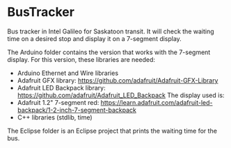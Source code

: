 # BusTracker
Bus tracker in Intel Galileo for Saskatoon transit. It will check the waiting time on a desired stop and display it on a 7-segment display.

The Arduino folder contains the version that works with the 7-segment display. For this version, these libraries are needed:
- Arduino Ethernet and Wire libraries
- Adafruit GFX library: https://github.com/adafruit/Adafruit-GFX-Library
- Adafruit LED Backpack library: https://github.com/adafruit/Adafruit_LED_Backpack
The display used is:
- Adafruit 1.2" 7-segment red: https://learn.adafruit.com/adafruit-led-backpack/1-2-inch-7-segment-backpack
- C++ libraries (stdlib, time)

The Eclipse folder is an Eclipse project that prints the waiting time for the bus.
